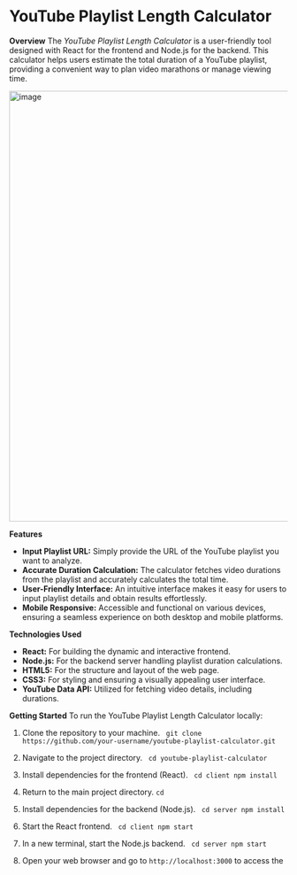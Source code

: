 # YouTube Playlist Length Calculator

**Overview**
The *YouTube Playlist Length Calculator* is a user-friendly tool designed with React for the frontend and Node.js for the backend. This calculator helps users estimate the total duration of a YouTube playlist, providing a convenient way to plan video marathons or manage viewing time.

<img width="778" alt="image" src="https://github.com/Div-develops/yt-playlist-length-calculator/assets/75534560/22065332-b7e6-47b9-ab49-532e064e5a4e">


**Features**
- **Input Playlist URL:** Simply provide the URL of the YouTube playlist you want to analyze.
- **Accurate Duration Calculation:** The calculator fetches video durations from the playlist and accurately calculates the total time.
- **User-Friendly Interface:** An intuitive interface makes it easy for users to input playlist details and obtain results effortlessly.
- **Mobile Responsive:** Accessible and functional on various devices, ensuring a seamless experience on both desktop and mobile platforms.

**Technologies Used**
- **React:** For building the dynamic and interactive frontend.
- **Node.js:** For the backend server handling playlist duration calculations.
- **HTML5:** For the structure and layout of the web page.
- **CSS3:** For styling and ensuring a visually appealing user interface.
- **YouTube Data API:** Utilized for fetching video details, including durations.

**Getting Started**
To run the YouTube Playlist Length Calculator locally:

1. Clone the repository to your machine.
``` git clone https://github.com/your-username/youtube-playlist-calculator.git``` 

2. Navigate to the project directory.
``` cd youtube-playlist-calculator``` 

4. Install dependencies for the frontend (React).
``` cd client npm install``` 


4. Return to the main project directory.
``` cd ``` 

5. Install dependencies for the backend (Node.js).
``` cd server npm install``` 

6. Start the React frontend.
``` cd client npm start``` 

7. In a new terminal, start the Node.js backend.
``` cd server npm start``` 


8. Open your web browser and go to `http://localhost:3000` to access the
